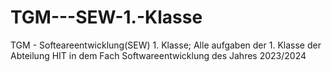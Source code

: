 # TGM---SEW-1.-Klasse
TGM - Softeareentwicklung(SEW) 1. Klasse; Alle aufgaben der 1. Klasse der Abteilung HIT in dem Fach Softwareentwicklung des Jahres 2023/2024
